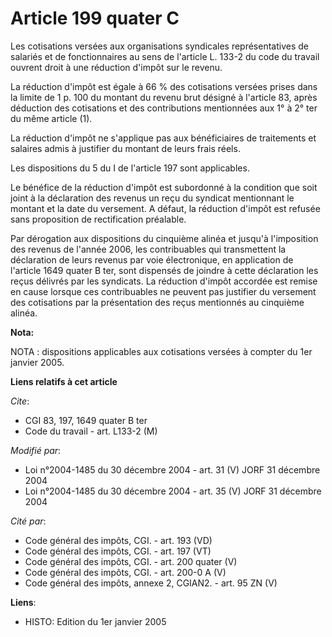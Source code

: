 # Article 199 quater C

Les cotisations versées aux organisations syndicales représentatives de salariés et de fonctionnaires au sens de l'article L.
133-2 du code du travail ouvrent droit à une réduction d'impôt sur le revenu.

La réduction d'impôt est égale à 66 % des cotisations versées prises dans la limite de 1 p. 100 du montant du revenu brut
désigné à l'article 83, après déduction des cotisations et des contributions mentionnées aux 1° à 2° ter du même article (1).

La réduction d'impôt ne s'applique pas aux bénéficiaires de traitements et salaires admis à justifier du montant de leurs
frais réels.

Les dispositions du 5 du I de l'article 197 sont applicables.

Le bénéfice de la réduction d'impôt est subordonné à la condition que soit joint à la déclaration des revenus un reçu du
syndicat mentionnant le montant et la date du versement. A défaut, la réduction d'impôt est refusée sans proposition de
rectification préalable.

Par dérogation aux dispositions du cinquième alinéa et jusqu'à l'imposition des revenus de l'année 2006, les contribuables
qui transmettent la déclaration de leurs revenus par voie électronique, en application de l'article 1649 quater B ter, sont
dispensés de joindre à cette déclaration les reçus délivrés par les syndicats. La réduction d'impôt accordée est remise en
cause lorsque ces contribuables ne peuvent pas justifier du versement des cotisations par la présentation des reçus
mentionnés au cinquième alinéa.

**Nota:**

NOTA : dispositions applicables aux cotisations versées à compter du 1er janvier 2005.

**Liens relatifs à cet article**

_Cite_:

  - CGI 83, 197, 1649 quater B ter
  - Code du travail - art. L133-2 (M)

_Modifié par_:

  - Loi n°2004-1485 du 30 décembre 2004 - art. 31 (V) JORF 31 décembre 2004
  - Loi n°2004-1485 du 30 décembre 2004 - art. 35 (V) JORF 31 décembre 2004

_Cité par_:

  - Code général des impôts, CGI. - art. 193 (VD)
  - Code général des impôts, CGI. - art. 197 (VT)
  - Code général des impôts, CGI. - art. 200 quater (V)
  - Code général des impôts, CGI. - art. 200-0 A (V)
  - Code général des impôts, annexe 2, CGIAN2. - art. 95 ZN (V)

**Liens**:

  - HISTO: Edition du 1er janvier 2005
